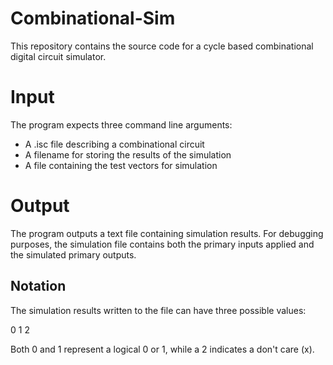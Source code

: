 # Combinational-Sim

This repository contains the source code for a cycle based combinational digital circuit simulator. 

# Input

The program expects three command line arguments:

- A .isc file describing a combinational circuit
- A filename for storing the results of the simulation
- A file containing the test vectors for simulation

# Output

The program outputs a text file containing simulation results. For debugging purposes, the simulation file contains both the primary inputs applied and the simulated primary outputs. 

## Notation

The simulation results written to the file can have three possible values:

  0
  1
  2
  
 Both 0 and 1 represent a logical 0 or 1, while a 2 indicates a don't care (x).
